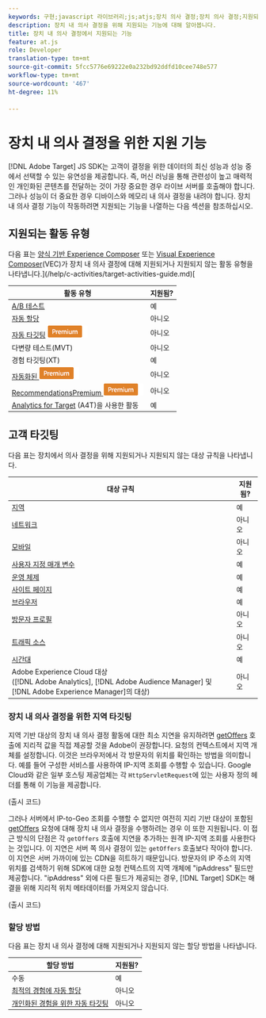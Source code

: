 ```yaml
---
keywords: 구현;javascript 라이브러리;js;atjs;장치 의사 결정;장치 의사 결정;지원되는 기능
description: 장치 내 의사 결정을 위해 지원되는 기능에 대해 알아봅니다.
title: 장치 내 의사 결정에서 지원되는 기능
feature: at.js
role: Developer
translation-type: tm+mt
source-git-commit: 5fcc5776e69222e0a232bd92ddfd10cee748e577
workflow-type: tm+mt
source-wordcount: '467'
ht-degree: 11%

---
```


# 장치 내 의사 결정을 위한 지원 기능

[!DNL Adobe Target] JS SDK는 고객이 결정을 위한 데이터의 최신 성능과 성능 중에서 선택할 수 있는 유연성을 제공합니다. 즉, 머신 러닝을 통해 관련성이 높고 매력적인 개인화된 콘텐츠를 전달하는 것이 가장 중요한 경우 라이브 서버를 호출해야 합니다. 그러나 성능이 더 중요한 경우 디바이스와 메모리 내 의사 결정을 내려야 합니다. 장치 내 의사 결정 기능이 작동하려면 지원되는 기능을 나열하는 다음 섹션을 참조하십시오.

## 지원되는 활동 유형

다음 표는 [양식 기반 Experience Composer](/help/c-experiences/form-experience-composer.md) 또는 [Visual Experience Composer](/help/c-experiences/c-visual-experience-composer/visual-experience-composer.md)(VEC)가 장치 내 의사 결정에 대해 지원되거나 지원되지 않는 활동 유형을 나타냅니다.](/help/c-activities/target-activities-guide.md)[

| 활동 유형 | 지원됨? |
| --- | --- |
| [A/B 테스트](/help/c-activities/t-test-ab/test-ab.md) | 예 |
| [자동 할당](/help/c-activities/automated-traffic-allocation/automated-traffic-allocation.md) | 아니오 |
| [자동 타깃팅](/help/c-activities/auto-target/auto-target-to-optimize.md) ![Premium](/help/assets/premium.png) | 아니오 |
| [](/help/c-activities/c-multivariate-testing/multivariate-testing.md)다변량 테스트(MVT) | 아니오 |
| [](/help/c-activities/t-experience-target/experience-target.md)경험 타깃팅(XT) | 예 |
| [자동화된 ](/help/c-activities/t-automated-personalization/automated-personalization.md) ![PersonalizationPremium](/help/assets/premium.png) | 아니오 |
| [RecommendationsPremium ](/help/c-recommendations/recommendations.md) ![](/help/assets/premium.png) | 아니오 |
| [Analytics for Target](/help/c-integrating-target-with-mac/a4t/a4t.md) (A4T)을 사용한 활동 | 예 |

## 고객 타깃팅

다음 표는 장치에서 의사 결정을 위해 지원되거나 지원되지 않는 대상 규칙을 나타냅니다.

| 대상 규칙 | 지원됨? |
| --- | --- |
| [지역](/help/c-target/c-audiences/c-target-rules/geo.md) | 예 |
| [네트워크](/help/c-target/c-audiences/c-target-rules/network.md) | 아니오 |
| [모바일](/help/c-target/c-audiences/c-target-rules/mobile.md) | 아니오 |
| [사용자 지정 매개 변수](/help/c-target/c-audiences/c-target-rules/custom-parameters.md) | 예 |
| [운영 체제](/help/c-target/c-audiences/c-target-rules/operating-system.md) | 예 |
| [사이트 페이지](/help/c-target/c-audiences/c-target-rules/site-pages.md) | 예 |
| [브라우저](/help/c-target/c-audiences/c-target-rules/browser.md) | 예 |
| [방문자 프로필](/help/c-target/c-audiences/c-target-rules/visitor-profile.md) | 아니오 |
| [트래픽 소스](/help/c-target/c-audiences/c-target-rules/traffic-sources.md) | 아니오 |
| [시간대](/help/c-target/c-audiences/c-target-rules/time-frame.md) | 예 |
| Adobe Experience Cloud 대상<br>([!DNL Adobe Analytics], [!DNL Adobe Audience Manager] 및 [!DNL Adobe Experience Manager]의 대상) | 아니오 |

### 장치 내 의사 결정을 위한 지역 타깃팅

지역 기반 대상의 장치 내 의사 결정 활동에 대한 최소 지연을 유지하려면 [getOffers](/help/c-implementing-target/c-implementing-target-for-client-side-web/adobe-target-getoffers-atjs-2.md) 호출에 지리적 값을 직접 제공할 것을 Adobe이 권장합니다. 요청의 컨텍스트에서 지역 개체를 설정합니다. 이것은 브라우저에서 각 방문자의 위치를 확인하는 방법을 의미합니다. 예를 들어 구성한 서비스를 사용하여 IP-지역 조회를 수행할 수 있습니다. Google Cloud와 같은 일부 호스팅 제공업체는 각 `HttpServletRequest`에 있는 사용자 정의 헤더를 통해 이 기능을 제공합니다.

(출시 코드)

그러나 서버에서 IP-to-Geo 조회를 수행할 수 없지만 여전히 지리 기반 대상이 포함된 [getOffers](/help/c-implementing-target/c-implementing-target-for-client-side-web/adobe-target-getoffers-atjs-2.md) 요청에 대해 장치 내 의사 결정을 수행하려는 경우 이 또한 지원됩니다. 이 접근 방식의 단점은 각 `getOffers` 호출에 지연을 추가하는 원격 IP-지역 조회를 사용한다는 것입니다. 이 지연은 서버 쪽 의사 결정이 있는 `getOffers` 호출보다 작아야 합니다. 이 지연은 서버 가까이에 있는 CDN을 히트하기 때문입니다. 방문자의 IP 주소의 지역 위치를 검색하기 위해 SDK에 대한 요청 컨텍스트의 지역 개체에 &quot;ipAddress&quot; 필드만 제공합니다. &quot;ipAddress&quot; 외에 다른 필드가 제공되는 경우, [!DNL Target] SDK는 해결을 위해 지리적 위치 메타데이터를 가져오지 않습니다.

(출시 코드)

### 할당 방법

다음 표는 장치 내 의사 결정에 대해 지원되거나 지원되지 않는 할당 방법을 나타냅니다.

| 할당 방법 | 지원됨? |
| --- | --- |
| 수동 | 예 |
| [최적의 경험에 자동 할당](/help/c-activities/automated-traffic-allocation/automated-traffic-allocation.md) | 아니오 |
| [개인화된 경험을 위한 자동 타깃팅](/help/c-activities/auto-target/auto-target-to-optimize.md) | 아니오 |

